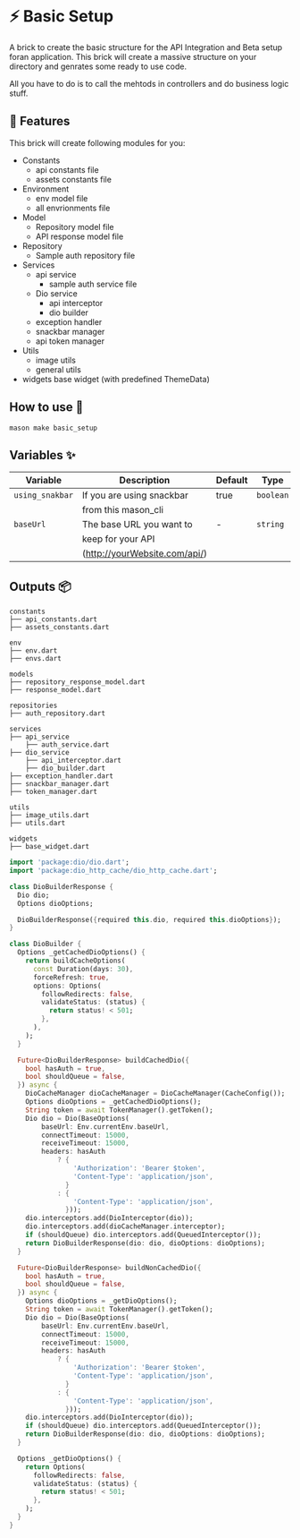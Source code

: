 # ⚡ Basic Setup

A brick to create the basic structure for the API Integration and Beta setup foran application. This brick will create  a massive structure on your directory and genrates some ready to use code.

All you have to do is to call the mehtods in controllers and do business logic stuff.

## 💫 Features
This brick will create following modules for you:
- Constants
    - api constants file
    - assets constants file
- Environment
    - env model file
    - all envrionments file
- Model
    - Repository model file
    - API response model file
- Repository
    - Sample auth repository file
- Services
    - api service 
        - sample auth service file
    - Dio service
        - api interceptor
        - dio builder
    - exception handler
    - snackbar manager
    - api token manager
- Utils
    - image utils
    - general utils
- widgets
    base widget (with predefined ThemeData)

## How to use 🚀

```
mason make basic_setup
```

## Variables ✨

| Variable         | Description                      | Default | Type      |
| ---------------- | -------------------------------- | ------- | --------- |
| `using_snakbar`  | If you are using snackbar        | true    | `boolean` |
|                  | from this mason_cli              |         |           |
| `baseUrl`        | The base URL you want to         |   -     | `string`  |
|                  | keep for your API                |         |           |
|                  | (http://yourWebsite.com/api/)    |         |           |

## Outputs 📦

```
constants
├── api_constants.dart
├── assets_constants.dart

env
├── env.dart 
├── envs.dart 

models
├── repository_response_model.dart
├── response_model.dart

repositories
├── auth_repository.dart

services
├── api_service
    ├── auth_service.dart
├── dio_service
    ├── api_interceptor.dart
    ├── dio_builder.dart
├── exception_handler.dart
├── snackbar_manager.dart
├── token_manager.dart

utils
├── image_utils.dart
├── utils.dart

widgets
├── base_widget.dart

```

```dart
import 'package:dio/dio.dart';
import 'package:dio_http_cache/dio_http_cache.dart';

class DioBuilderResponse {
  Dio dio;
  Options dioOptions;

  DioBuilderResponse({required this.dio, required this.dioOptions});
}

class DioBuilder {
  Options _getCachedDioOptions() {
    return buildCacheOptions(
      const Duration(days: 30),
      forceRefresh: true,
      options: Options(
        followRedirects: false,
        validateStatus: (status) {
          return status! < 501;
        },
      ),
    );
  }

  Future<DioBuilderResponse> buildCachedDio({
    bool hasAuth = true,
    bool shouldQueue = false,
  }) async {
    DioCacheManager dioCacheManager = DioCacheManager(CacheConfig());
    Options dioOptions = _getCachedDioOptions();
    String token = await TokenManager().getToken();
    Dio dio = Dio(BaseOptions(
        baseUrl: Env.currentEnv.baseUrl,
        connectTimeout: 15000,
        receiveTimeout: 15000,
        headers: hasAuth
            ? {
                'Authorization': 'Bearer $token',
                'Content-Type': 'application/json',
              }
            : {
                'Content-Type': 'application/json',
              }));
    dio.interceptors.add(DioInterceptor(dio));
    dio.interceptors.add(dioCacheManager.interceptor);
    if (shouldQueue) dio.interceptors.add(QueuedInterceptor());
    return DioBuilderResponse(dio: dio, dioOptions: dioOptions);
  }

  Future<DioBuilderResponse> buildNonCachedDio({
    bool hasAuth = true,
    bool shouldQueue = false,
  }) async {
    Options dioOptions = _getDioOptions();
    String token = await TokenManager().getToken();
    Dio dio = Dio(BaseOptions(
        baseUrl: Env.currentEnv.baseUrl,
        connectTimeout: 15000,
        receiveTimeout: 15000,
        headers: hasAuth
            ? {
                'Authorization': 'Bearer $token',
                'Content-Type': 'application/json',
              }
            : {
                'Content-Type': 'application/json',
              }));
    dio.interceptors.add(DioInterceptor(dio));
    if (shouldQueue) dio.interceptors.add(QueuedInterceptor());
    return DioBuilderResponse(dio: dio, dioOptions: dioOptions);
  }

  Options _getDioOptions() {
    return Options(
      followRedirects: false,
      validateStatus: (status) {
        return status! < 501;
      },
    );
  }
}

```